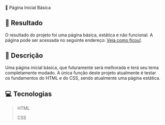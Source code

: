  🚀 Página Inicial Básica

## 🔗 Resultado

O resultado do projeto foi uma página básica, estática e não funcional.
A página pode ser acessada no seguinte endereço: [Veja como ficou!](https://kyriadev.github.io/Pagina-Inicial-Basica.github.io/).

## 📝 Descrição

Uma página inicial básica, que futuramente será melhorada e terá seu tema completamente mudado. A única função deste projeto atualmente é testar os fundamentos do HTML e do CSS, sendo atualmente uma página estática.

## 💻 Tecnologias

>HTML
>
>CSS
